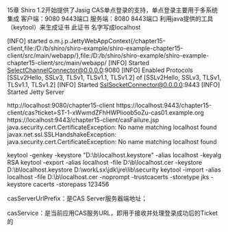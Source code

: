 15章
Shiro 1.2开始提供了Jasig CAS单点登录的支持，单点登录主要用于多系统集成
客户端：9080 9443端口
服务端：8080 8443端口
利用java提供的工具（keytool）来生成证书
此证书 名字写成localhost


[INFO] started o.m.j.p.JettyWebAppContext{/chapter15-client,file:/D:/b/shiro/shiro-example/shiro-example-chapter15-client/src/main/webapp/},file:/D:/b/shiro/shiro-example/shiro-example-chapter15-client/src/main/webapp/
[INFO] Started SelectChannelConnector@0.0.0.0:9080
[INFO] Enabled Protocols [SSLv2Hello, SSLv3, TLSv1, TLSv1.1, TLSv1.2] of [SSLv2Hello, SSLv3, TLSv1, TLSv1.1, TLSv1.2]
[INFO] Started SslSocketConnector@0.0.0.0:9443
[INFO] Started Jetty Server

http://localhost:9080/chapter15-client
https://localhost:9443/chapter15-client/cas?ticket=ST-1-xWwmdZFhHWPlioob5oZu-cas01.example.org
https://localhost:9443/chapter15-client/casFailure.jsp
 java.security.cert.CertificateException: No name matching localhost found
javax.net.ssl.SSLHandshakeException: java.security.cert.CertificateException: No name matching localhost found

keytool -genkey -keystore "D:\b\localhost.keystore" -alias localhost -keyalg RSA
keytool -export -alias localhost -file D:\b\localhost.cer -keystore D:\b\localhost.keystore
D:\workLsx\jdk\jre\lib\security
keytool -import -alias localhost -file D:\b\localhost.cer -noprompt -trustcacerts -storetype jks -keystore cacerts -storepass 123456

casServerUrlPrefix：是CAS Server服务器端地址；

casService：是当前应用CAS服务URL，即用于接收并处理登录成功后的Ticket的